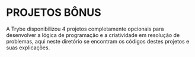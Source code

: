 # PROJETOS BÔNUS

A Trybe disponibilizou 4 projetos completamente opcionais para desenvolver a lógica de programação e a criatividade em resolução de problemas, aqui neste diretório se encontram os códigos destes projetos e suas explicações.